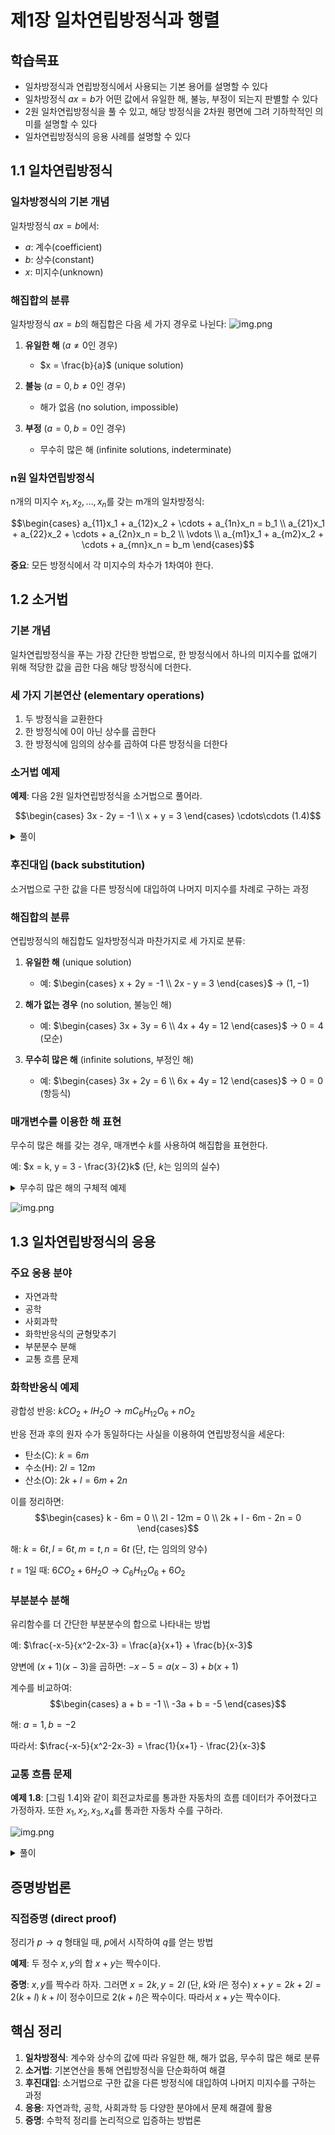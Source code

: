 # 제1장 일차연립방정식과 행렬

## 학습목표

- 일차방정식과 연립방정식에서 사용되는 기본 용어를 설명할 수 있다
- 일차방정식 $ax = b$가 어떤 값에서 유일한 해, 불능, 부정이 되는지 판별할 수 있다
- 2원 일차연립방정식을 풀 수 있고, 해당 방정식을 2차원 평면에 그려 기하학적인 의미를 설명할 수 있다
- 일차연립방정식의 응용 사례를 설명할 수 있다

## 1.1 일차연립방정식

### 일차방정식의 기본 개념

일차방정식 $ax = b$에서:
- $a$: 계수(coefficient)
- $b$: 상수(constant)
- $x$: 미지수(unknown)

### 해집합의 분류

일차방정식 $ax = b$의 해집합은 다음 세 가지 경우로 나뉜다:
![img.png](image/그림1.1_일차방정식%20ax=b의%20해집합.png)

1. **유일한 해** ($a ≠ 0$인 경우)
    - $x = \frac{b}{a}$ (unique solution)

2. **불능** ($a = 0, b ≠ 0$인 경우)
    - 해가 없음 (no solution, impossible)

3. **부정** ($a = 0, b = 0$인 경우)
    - 무수히 많은 해 (infinite solutions, indeterminate)

### n원 일차연립방정식

n개의 미지수 $x_1, x_2, \ldots, x_n$를 갖는 m개의 일차방정식:

$$\begin{cases}
a_{11}x_1 + a_{12}x_2 + \cdots + a_{1n}x_n = b_1 \\
a_{21}x_1 + a_{22}x_2 + \cdots + a_{2n}x_n = b_2 \\
\vdots \\
a_{m1}x_1 + a_{m2}x_2 + \cdots + a_{mn}x_n = b_m
\end{cases}$$

**중요**: 모든 방정식에서 각 미지수의 차수가 1차여야 한다.

## 1.2 소거법

### 기본 개념

일차연립방정식을 푸는 가장 간단한 방법으로, 한 방정식에서 하나의 미지수를 없애기 위해 적당한 값을 곱한 다음 해당 방정식에 더한다.

### 세 가지 기본연산 (elementary operations)

1. 두 방정식을 교환한다
2. 한 방정식에 0이 아닌 상수를 곱한다
3. 한 방정식에 임의의 상수를 곱하여 다른 방정식을 더한다

### 소거법 예제

**예제**: 다음 2원 일차연립방정식을 소거법으로 풀어라.

$$\begin{cases}
3x - 2y = -1 \\
x + y = 3
\end{cases} \cdots\cdots (1.4)$$

<details>
<summary>풀이</summary>

먼저 다음과 같이 두 방정식의 순서를 바꾸다.

$$\begin{cases}
x + y = 3 \\
3x - 2y = -1
\end{cases} \cdots\cdots (1.5)$$

이제 첫 번째 방정식에 2를 곱하여 두 번째 방정식에 더한다.

$$\begin{cases}
x + y = 3 \\
5x = 5
\end{cases}$$

두 번째 방정식에서 $x$의 계수는 5로 0이 아니므로 $x = 1$이다. 이 값을 첫 번째 방정식에 대입하면 $y = 3 - x = 3 - 1 = 2$이다. 

따라서 연립방정식 (1.4)와 (1.5)는 동일한 해집합을 가지므로 순서쌍 $(1, 2)$는 연립방정식 (1.4)의 해가 된다.

</details>

### 후진대입 (back substitution)

소거법으로 구한 값을 다른 방정식에 대입하여 나머지 미지수를 차례로 구하는 과정

### 해집합의 분류

연립방정식의 해집합도 일차방정식과 마찬가지로 세 가지로 분류:

1. **유일한 해** (unique solution)
    - 예: $\begin{cases} x + 2y = -1 \\ 2x - y = 3 \end{cases}$ → $(1, -1)$

2. **해가 없는 경우** (no solution, 불능인 해)
    - 예: $\begin{cases} 3x + 3y = 6 \\ 4x + 4y = 12 \end{cases}$ → $0 = 4$ (모순)

3. **무수히 많은 해** (infinite solutions, 부정인 해)
    - 예: $\begin{cases} 3x + 2y = 6 \\ 6x + 4y = 12 \end{cases}$ → $0 = 0$ (항등식)

### 매개변수를 이용한 해 표현

무수히 많은 해를 갖는 경우, 매개변수 $k$를 사용하여 해집합을 표현한다.

예: $x = k, y = 3 - \frac{3}{2}k$ (단, $k$는 임의의 실수)

<details>
<summary>무수히 많은 해의 구체적 예제</summary>

식 (1.8)의 두 방정식은 식 (1.9)의 방정식에 일정한 수를 곱하여 얻을 수 있다. 따라서 연립방정식 (1.8)은 무수히 많은 해, 즉 부정인 해를 갖는다. 즉, $x = k$라고 하면 $y = 3 - \frac{3}{2}k$가 되어 식 (1.8)의 해집합은 $\left(k, 3 - \frac{3}{2}k\right)$ $k$는 임의의 수가 된다.

여기서 $k$를 매개변수라 하며 해를 서술하기 위해 필요한 변수이다. 예를 들어 $k = 2$이면 $(2, 0)$이, $k = 4$이면 $(4, -3)$이 해가 된다.

</details>


![img.png](image/그림1.2_일차연립방정식의_해집합.png)

## 1.3 일차연립방정식의 응용

### 주요 응용 분야

- 자연과학
- 공학
- 사회과학
- 화학반응식의 균형맞추기
- 부분분수 분해
- 교통 흐름 문제

### 화학반응식 예제

광합성 반응: $kCO_2 + lH_2O \to mC_6H_{12}O_6 + nO_2$

반응 전과 후의 원자 수가 동일하다는 사실을 이용하여 연립방정식을 세운다:

- 탄소(C): $k = 6m$
- 수소(H): $2l = 12m$
- 산소(O): $2k + l = 6m + 2n$

이를 정리하면:
$$\begin{cases}
k - 6m = 0 \\
2l - 12m = 0 \\
2k + l - 6m - 2n = 0
\end{cases}$$

해: $k = 6t, l = 6t, m = t, n = 6t$ (단, $t$는 임의의 양수)

$t = 1$일 때: $6CO_2 + 6H_2O \to C_6H_{12}O_6 + 6O_2$

### 부분분수 분해

유리함수를 더 간단한 부분분수의 합으로 나타내는 방법

예: $\frac{-x-5}{x^2-2x-3} = \frac{a}{x+1} + \frac{b}{x-3}$

양변에 $(x+1)(x-3)$을 곱하면:
$-x-5 = a(x-3) + b(x+1)$

계수를 비교하여:
$$\begin{cases}
a + b = -1 \\
-3a + b = -5
\end{cases}$$

해: $a = 1, b = -2$

따라서: $\frac{-x-5}{x^2-2x-3} = \frac{1}{x+1} - \frac{2}{x-3}$

### 교통 흐름 문제

**예제 1.8**: [그림 1.4]와 같이 회전교차로를 통과한 자동차의 흐름 데이터가 주어졌다고 가정하자. 또한 $x_1, x_2, x_3, x_4$를 통과한 자동차 수를 구하라.

![img.png](image/그림1.4_회전교차로_자동차_흐름도.png)

<details>
<summary>풀이</summary>

A 지점으로 들어온 차량의 수는 $400 + x_4$이고, A 지점을 통과해 나간 자동차 수는 $200 + x_1$이다. 유입량과 유출량이 같아야 하므로 $400 + x_4 = 200 + x_1$이고 이를 정리하면 $x_1 - x_4 = 200$이다. 같은 방법으로 B, C, D 지점의 유입량과 유출량을 계산하면 다음 연립방정식을 얻을 수 있다.

$$\begin{cases}
x_1 - x_2 = 400 \\
x_2 - x_3 = -100 \\
x_3 - x_4 = -100 \\
x_1 - x_4 = 200
\end{cases}$$

이 연립방정식은 겉으로 보기에는 방정식의 개수와 미지수의 개수가 같아 유일한 해를 가질 것 같지만 실제로는 부정방정식이다. $x_2 = 0$일 때 $x_1 = 400, x_3 = 100, x_4 = 200$인 특수해를 구할 수 있다. 

교차로의 도로 모두 일방통행이므로 $x_i ≥ 0$이다. 따라서 $x_1 = 400 + n, x_2 = n, x_3 = 100 + n, x_4 = 200 + n$ 이 일반해이다. 즉, 무수히 많은 해를 갖는다.

**왜 무수히 많은 해를 가질까?**

4개의 방정식을 모두 더하면:
$(x_1 - x_2) + (x_2 - x_3) + (x_3 - x_4) + (x_1 - x_4) = 400 + (-100) + (-100) + 200$

좌변을 정리하면: $2x_1 - 2x_4 = 400$, 즉 $x_1 - x_4 = 200$

이는 네 번째 방정식과 동일하므로, 실질적으로는 **독립적인 방정식이 3개**뿐이다. 
따라서: 미지수 4개, 독립적인 방정식 3개 → 무수히 많은 해

</details>

## 증명방법론

### 직접증명 (direct proof)

정리가 $p \to q$ 형태일 때, $p$에서 시작하여 $q$를 얻는 방법

**예제**: 두 정수 $x, y$의 합 $x+y$는 짝수이다.

**증명**:
$x, y$를 짝수라 하자.
그러면 $x = 2k, y = 2l$ (단, $k$와 $l$은 정수)
$x + y = 2k + 2l = 2(k+l)$
$k+l$이 정수이므로 $2(k+l)$은 짝수이다.
따라서 $x+y$는 짝수이다.

## 핵심 정리

1. **일차방정식**: 계수와 상수의 값에 따라 유일한 해, 해가 없음, 무수히 많은 해로 분류
2. **소거법**: 기본연산을 통해 연립방정식을 단순화하여 해결
3. **후진대입**: 소거법으로 구한 값을 다른 방정식에 대입하여 나머지 미지수를 구하는 과정
4. **응용**: 자연과학, 공학, 사회과학 등 다양한 분야에서 문제 해결에 활용
5. **증명**: 수학적 정리를 논리적으로 입증하는 방법론